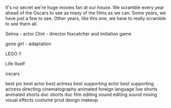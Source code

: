 It's no secret we're huge movies fan at our house. We scramble every year ahead of the Oscars to see as many of the films as we can. Some years, we have just a few to see. Other years, like this one, we have to really scramble to see them all.


Selma - actor
Clint - director
foxcatcher and imitation game

gone girl - adaptation

LEGO !! 

Life Itself

oscars

best pic
best actor
best actress
best supporting actor
best supporting actress
directing
cinematography
animated
foreign language
live shorts
animated shorts
doc shorts
doc
film editing
sound editing
sound mixing
visual effects
costume
prod design
makeup
